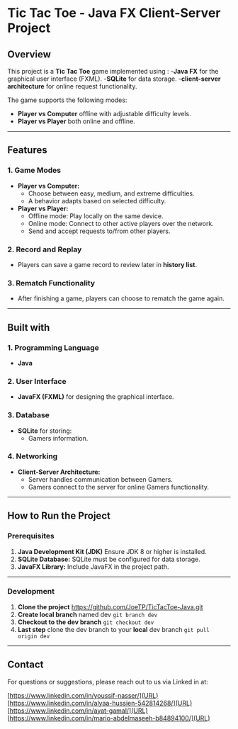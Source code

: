 # Tic Tac Toe - Java FX Client-Server Project


## Overview

This project is a **Tic Tac Toe** game implemented using :
        -**Java FX** for the graphical user interface (FXML).
        -**SQLite** for data storage.
        -**client-server architecture** for online request functionality.

The game supports the following modes:
- **Player vs Computer** offline with adjustable difficulty levels.
- **Player vs Player** both online and offline.

---

## Features

### 1. Game Modes

- **Player vs Computer:**
  - Choose between easy, medium, and extreme difficulties.
  - A behavior adapts based on selected difficulty.
- **Player vs Player:**
  - Offline mode: Play locally on the same device.
  - Online mode: Connect to other active players over the network.
  - Send and accept requests to/from other players.

### 2. Record and Replay

- Players can save a game record to review later in **history list**.


### 3. Rematch Functionality

- After finishing a game, players can choose to rematch the game again.

---

## Built with

### 1. Programming Language

- **Java**

### 2. User Interface

- **JavaFX (FXML)** for designing the graphical interface.

### 3. Database

- **SQLite** for storing:
  - Gamers information.

### 4. Networking

- **Client-Server Architecture:**
  - Server handles communication between Gamers.
  - Gamers connect to the server for online Gamers functionality.

---

## How to Run the Project

### Prerequisites

1. **Java Development Kit (JDK)** Ensure JDK 8 or higher is installed.
2. **SQLite Database:** SQLite must be configured for data storage.
3. **JavaFX Library:** Include JavaFX in the project path.
---
### Development
1. **Clone the project** https://github.com/JoeTP/TicTacToe-Java.git
2. **Create local branch** named dev
           ```git branch dev```
3. **Checkout to the dev branch**
 ```git checkout dev```
4. **Last step** clone the dev branch to your **local** dev branch
 ```git pull origin dev```

---



## Contact

For questions or suggestions, please reach out to us via Linked in at: 

[https://www.linkedin.com/in/youssif-nasser/](URL)  
[https://www.linkedin.com/in/alyaa-hussien-542814268/](URL)
[https://www.linkedin.com/in/ayat-gamal/](URL)  
[https://www.linkedin.com/in/mario-abdelmaseeh-b84894100/](URL)  


